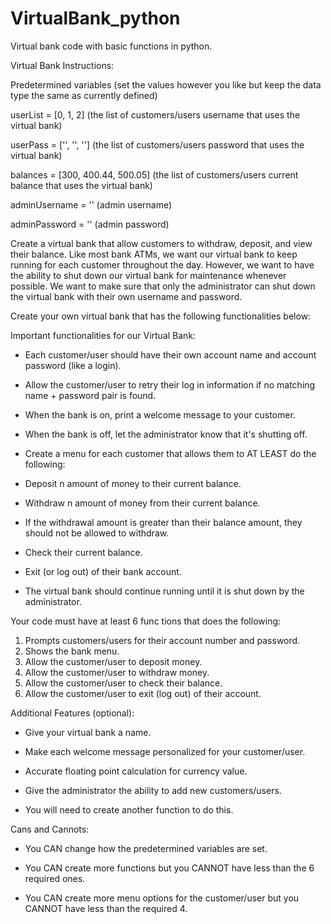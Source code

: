 # VirtualBank_python
Virtual bank code with basic functions in python.

Virtual Bank Instructions: 

Predetermined variables (set the values however you like but keep the data type the same as currently defined)

userList = [0, 1, 2]                 (the list of customers/users username that uses the virtual bank)

userPass = ['', '', '']              (the list of customers/users password that uses the virtual bank)

balances = [300, 400.44, 500.05]     (the list of customers/users current balance that uses the virtual bank)

adminUsername = ''                   (admin username)

adminPassword = ''                   (admin password)

Create a virtual bank that allow customers to withdraw, deposit, and view their balance.
Like most bank ATMs, we want our virtual bank to keep running for each customer throughout the day.
However, we want to have the ability to shut down our virtual bank for maintenance whenever possible.
We want to make sure that only the administrator can shut down the virtual bank with their own username and password.

Create your own virtual bank that has the following functionalities below:

Important functionalities for our Virtual Bank:

- Each customer/user should have their own account name and account password (like a login).

- Allow the customer/user to retry their log in information if no matching name + password pair is found.

- When the bank is on, print a welcome message to your customer.

- When the bank is off, let the administrator know that it's shutting off.

- Create a menu for each customer that allows them to AT LEAST do the following:

- Deposit n amount of money to their current balance.

- Withdraw n amount of money from their current balance.

- If the withdrawal amount is greater than their balance amount, they should not be allowed to withdraw.

- Check their current balance.

- Exit (or log out) of their bank account.

- The virtual bank should continue running until it is shut down by the administrator.

Your code must have at least 6 func tions that does the following:

1. Prompts customers/users for their account number and password.
2. Shows the bank menu.
3. Allow the customer/user to deposit money.
4. Allow the customer/user to withdraw money.
5. Allow the customer/user to check their balance.
6. Allow the customer/user to exit (log out) of their account.

Additional Features (optional):

- Give your virtual bank a name.

- Make each welcome message personalized for your customer/user.

- Accurate floating point calculation for currency value.

- Give the administrator the ability to add new customers/users.

- You will need to create another function to do this.

Cans and Cannots:

- You CAN change how the predetermined variables are set.

- You CAN create more functions but you CANNOT have less than the 6 required ones.

- You CAN create more menu options for the customer/user but you CANNOT have less than the required 4.
